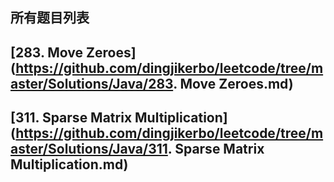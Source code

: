 所有题目列表
------

## [**283. Move Zeroes**](https://github.com/dingjikerbo/leetcode/tree/master/Solutions/Java/283. Move Zeroes.md)
## [**311. Sparse Matrix Multiplication**](https://github.com/dingjikerbo/leetcode/tree/master/Solutions/Java/311. Sparse Matrix Multiplication.md)